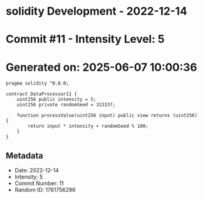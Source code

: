 ﻿# solidity Development - 2022-12-14
# Commit #11 - Intensity Level: 5
# Generated on: 2025-06-07 10:00:36
```solidity
pragma solidity ^0.8.0;

contract DataProcessor11 {
    uint256 public intensity = 5;
    uint256 private randomSeed = 313337;

    function processValue(uint256 input) public view returns (uint256) {
        return input * intensity + randomSeed % 100;
    }
}
```
## Metadata
- Date: 2022-12-14
- Intensity: 5
- Commit Number: 11
- Random ID: 1761756296

